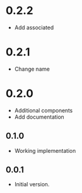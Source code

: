 # 0.2.2

- Add associated

# 0.2.1

- Change name

# 0.2.0

- Additional components
- Add documentation

## 0.1.0

- Working implementation

## 0.0.1

- Initial version.
